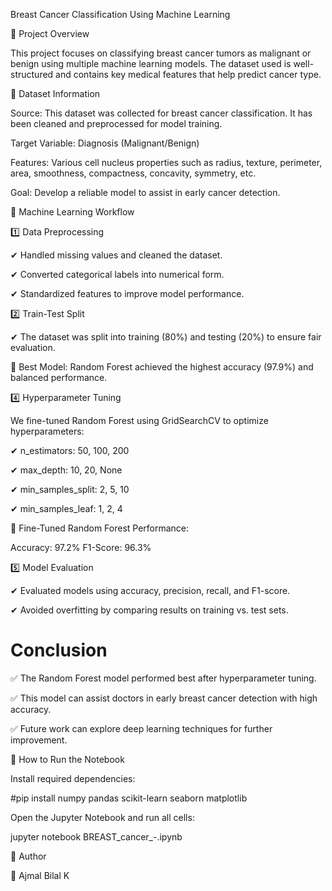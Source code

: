 Breast Cancer Classification Using Machine Learning

📌 Project Overview

This project focuses on classifying breast cancer tumors as malignant or benign using multiple machine learning models. The dataset used is well-structured and contains key medical features that help predict cancer type.

📂 Dataset Information

Source:
This dataset was collected for breast cancer classification. It has been cleaned and preprocessed for model training.

Target Variable: Diagnosis (Malignant/Benign)

Features: Various cell nucleus properties such as radius, texture, perimeter, area, smoothness, compactness, concavity, symmetry, etc.

Goal: Develop a reliable model to assist in early cancer detection.


🚀 Machine Learning Workflow


1️⃣ Data Preprocessing

✔ Handled missing values and cleaned the dataset.

✔ Converted categorical labels into numerical form.

✔ Standardized features to improve model performance.


2️⃣ Train-Test Split

✔ The dataset was split into training (80%) and testing (20%) to ensure fair evaluation.

📌 Best Model: Random Forest achieved the highest accuracy (97.9%) and balanced performance.


4️⃣ Hyperparameter Tuning

We fine-tuned Random Forest using GridSearchCV to optimize hyperparameters:

✔ n_estimators: 50, 100, 200

✔ max_depth: 10, 20, None

✔ min_samples_split: 2, 5, 10

✔ min_samples_leaf: 1, 2, 4


📌 Fine-Tuned Random Forest Performance:

Accuracy: 97.2%
F1-Score: 96.3%


5️⃣ Model Evaluation

✔ Evaluated models using accuracy, precision, recall, and F1-score.

✔ Avoided overfitting by comparing results on training vs. test sets.


# Conclusion

✅ The Random Forest model performed best after hyperparameter tuning.

✅ This model can assist doctors in early breast cancer detection with high accuracy.

✅ Future work can explore deep learning techniques for further improvement.


📜 How to Run the Notebook


Install required dependencies:

#pip install numpy pandas scikit-learn seaborn matplotlib


Open the Jupyter Notebook and run all cells:

jupyter notebook BREAST_cancer_-.ipynb

📎 Author

👤 Ajmal Bilal K 
